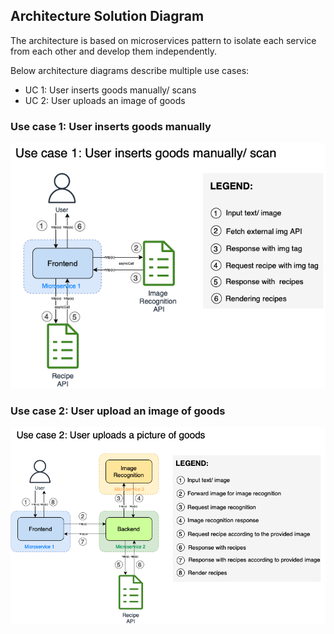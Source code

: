 ## Architecture Solution Diagram
The architecture is based on microservices pattern to isolate each service from each other and develop them independently.

Below architecture diagrams describe multiple use cases:
- UC 1: User inserts goods manually/ scans
- UC 2: User uploads an image of goods

### Use case 1: User inserts goods manually
![solution-architecture-uc-1](doc/architecture/bell-solution-architecture-UC-1.png)

### Use case 2: User upload an image of goods
![solution-architecture-uc-2](doc/architecture/bell-solution-architecture-UC-2.png)
